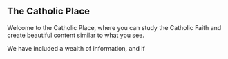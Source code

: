 ## The Catholic Place
Welcome to the Catholic Place, where you can study the Catholic Faith and create beautiful content similar to what you see.

We have included a wealth of information, and if
